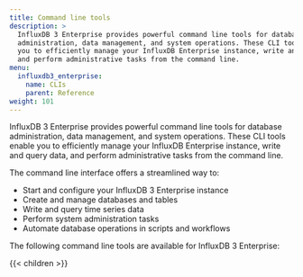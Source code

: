 ```yaml
---
title: Command line tools
description: >
  InfluxDB 3 Enterprise provides powerful command line tools for database
  administration, data management, and system operations. These CLI tools enable
  you to efficiently manage your InfluxDB Enterprise instance, write and query data,
  and perform administrative tasks from the command line.
menu:
  influxdb3_enterprise:
    name: CLIs
    parent: Reference
weight: 101
---
```


InfluxDB 3 Enterprise provides powerful command line tools for database administration, data management, and system operations.
These CLI tools enable you to efficiently manage your InfluxDB Enterprise instance, write and query data, and perform administrative tasks from the command line.

The command line interface offers a streamlined way to:

- Start and configure your InfluxDB 3 Enterprise instance
- Create and manage databases and tables
- Write and query time series data
- Perform system administration tasks
- Automate database operations in scripts and workflows

The following command line tools are available for InfluxDB 3 Enterprise:

{{< children >}}
